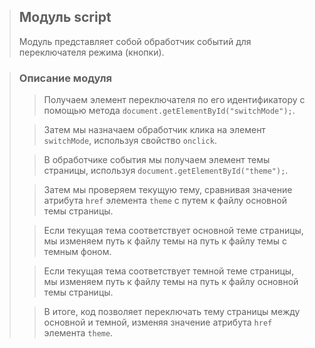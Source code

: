 >## Модуль script
>
>Модуль представляет собой обработчик событий для переключателя режима (кнопки).

>### Описание модуля
>>Получаем элемент переключателя по его идентификатору с помощью метода `document.getElementById("switchMode");`.
>
>>Затем мы назначаем обработчик клика на элемент `switchMode`, используя свойство `onclick`.
>
>>В обработчике события мы получаем элемент темы страницы, используя `document.getElementById("theme");`.
>
>>Затем мы проверяем текущую тему, сравнивая значение атрибута `href` элемента `theme` с путем к файлу основной темы страницы.
>
>>Если текущая тема соответствует основной теме страницы, мы изменяем путь к файлу темы на путь к файлу темы с темным фоном.
>
>>Если текущая тема соответствует темной теме страницы, мы изменяем путь к файлу темы на путь к файлу основной темы страницы.
>
>>В итоге, код позволяет переключать тему страницы между основной и темной, изменяя значение атрибута `href` элемента `theme`.